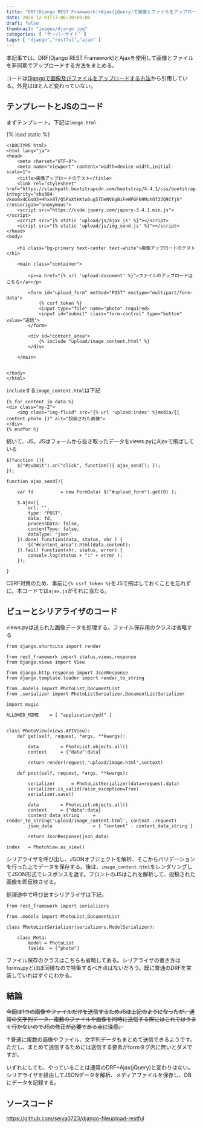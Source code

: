```yaml
---
title: "DRF(Django REST Framework)+Ajax(jQuery)で画像とファイルをアップロードする方法"
date: 2020-12-01T17:06:20+09:00
draft: false
thumbnail: "images/django.jpg"
categories: [ "サーバーサイド" ]
tags: [ "django","restful","ajax" ]
---
```



本記事では、DRF(Django REST Framework)とAjaxを使用して画像とファイルを非同期でアップロードする方法をまとめる。

コードは[Djangoで画像及びファイルをアップロードする方法](/post/django-fileupload/)から引用している。外見はほとんど変わっていない。


## テンプレートとJSのコード

まずテンプレート。下記は`image.html`

{% load static %}

    <!DOCTYPE html>
    <html lang="ja">
    <head>
    	<meta charset="UTF-8">
        <meta name="viewport" content="width=device-width,initial-scale=1">
    	<title>画像アップロードのテスト</title>
        <link rel="stylesheet" href="https://stackpath.bootstrapcdn.com/bootstrap/4.4.1/css/bootstrap.min.css" integrity="sha384-Vkoo8x4CGsO3+Hhxv8T/Q5PaXtkKtu6ug5TOeNV6gBiFeWPGFN9MuhOf23Q9Ifjh" crossorigin="anonymous">
        <script src="https://code.jquery.com/jquery-3.4.1.min.js"></script>
        <script src="{% static 'upload/js/ajax.js' %}"></script>
        <script src="{% static 'upload/js/img_send.js' %}"></script>
    </head>
    <body>
    
        <h1 class="bg-primary text-center text-white">画像アップロードのテスト</h1>
        
        <main class="container">
            
            <p><a href="{% url 'upload:document' %}">ファイルのアップロードはこちら</a></p>
    
            <form id="upload_form" method="POST" enctype="multipart/form-data">
                {% csrf_token %}
                <input type="file" name="photo" required>
                <input id="submit" class="form-control" type="button" value="送信">
            </form>
    
            <div id="content_area">
                {% include "upload/image_content.html" %}
            </div>
          
        </main>
    
    
    </body>
    </html>

`include`する`image_content.html`は下記

    {% for content in data %}
    <div class="my-2">
        <img class="img-fluid" src="{% url 'upload:index' %}media/{{ content.photo }}" alt="投稿された画像">
    </div>
    {% endfor %}


続いて、JS。JSはフォームから抜き取ったデータをviews.pyにAjaxで飛ばしている


    $(function (){
        $("#submit").on("click", function(){ ajax_send(); });
    });
    
    function ajax_send(){
    
        var fd          = new FormData( $("#upload_form").get(0) );
    
        $.ajax({
            url: "",
            type: "POST",
            data: fd,
            processData: false,
            contentType: false,
            dataType: 'json'
        }).done( function(data, status, xhr ) { 
            $("#content_area").html(data.content);
        }).fail( function(xhr, status, error) {
            console.log(status + ":" + error );
        });
    
    }


CSRF対策のため、事前に`{% csrf_token %}`をJSで飛ばしておくことを忘れずに。本コードでは`ajax.js`がそれに当たる。


## ビューとシリアライザのコード

views.pyは送られた画像データを処理する。ファイル保存用のクラスは省略する

    from django.shortcuts import render
    
    from rest_framework import status,views,response
    from django.views import View
    
    from django.http.response import JsonResponse
    from django.template.loader import render_to_string
    
    from .models import PhotoList,DocumentList
    from .serializer import PhotoListSerializer,DocumentListSerializer
    
    import magic
    
    ALLOWED_MIME    = [ "application/pdf" ]
    
    
    class PhotoView(views.APIView):
        def get(self, request, *args, **kwargs):
    
            data        = PhotoList.objects.all()
            context     = {"data":data}
    
            return render(request,"upload/image.html",context)
    
        def post(self, request, *args, **kwargs):
    
            serializer      = PhotoListSerializer(data=request.data)
            serializer.is_valid(raise_exception=True)
            serializer.save()
    
            data        = PhotoList.objects.all()
            context     = {"data":data}
            content_data_string     = render_to_string('upload/image_content.html', context ,request)
            json_data               = { "content" : content_data_string }
    
            return JsonResponse(json_data)
    
    index   = PhotoView.as_view()
    
シリアライザを呼び出し、JSONオブジェクトを解析、そこからバリデーションを行った上でデータを保存する。後は、`image_content.html`をレンダリングしてJSON形式でレスポンスを返す。フロントのJSはこれを解析して、投稿された画像を即反映させる。

処理途中で呼び出すシリアライザは下記。

    from rest_framework import serializers 
    
    from .models import PhotoList,DocumentList
    
    class PhotoListSerializer(serializers.ModelSerializer):
    
        class Meta:
            model = PhotoList
            fields  = ["photo"]


ファイル保存のクラスはこちらも省略してある。シリアライザの書き方はforms.pyとほぼ同様なので特筆するべき点はないだろう。既に普通のDRFを実装していればすぐにわかる。



## 結論

~~今回は1つの画像やファイルだけを送信するためJSは上記のようになったが、通常の文字列データ、複数のファイルや画像を同時に送信する際にはこれではうまく行かないのでJSの修正が必要である点に注意。~~

↑普通に複数の画像やファイル、文字列データもまとめて送信できるようです。ただし、まとめて送信するためには送信する要素がformタグ内に無いとダメですが。


いずれにしても、やっていることは通常のDRF+Ajax(jQuery)と変わりはない。シリアライザを経由してJSONデータを解析、メディアファイルを保存し、DBにデータを記録する。

## ソースコード

https://github.com/seiya0723/django-fileupload-restful



